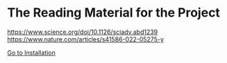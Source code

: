 # The Reading Material for the Project

https://www.science.org/doi/10.1126/sciadv.abd1239 <br>
https://www.nature.com/articles/s41586-022-05275-y

[Go to Installation](#installation)
